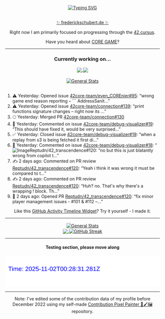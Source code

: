 <div align="center">
	<a href="https://git.io/typing-svg"><img src="https://readme-typing-svg.demolab.com?font=Fira+Code&size=30&pause=1000&color=70A5FD&background=1A1B27&center=true&vCenter=true&repeat=false&random=false&width=550&lines=%F0%9F%91%8B+Hello+World!+I'm+Freddy!+%F0%9F%96%96" alt="Typing SVG" /></a>
</div>
<br>
<div align="center">
	<p></p><a href="https://frederickschubert.de">✨ frederickschubert.de ✨</a></p>
	<p>Right now I am primarily focused on progressing through the <a href="https://github.com/FreddyMSchubert/42_cursus">42 cursus</a>.</p>
	<p>Have you heard about <a href="https://coregame.de/">CORE GAME</a>?</p>
</div>

<hr>

<div align="center">

### Currently working on...

<!-- [![current_repo](https://github-readme-stats.vercel.app/api/pin/?username=FreddyMSchubert&repo=Crafty_Concoctions&theme=tokyonight)](https://github.com/FreddyMSchubert/Crafty_Concoctions) -->

<div align="center">
	<a href="https://github.com/Reptudn/42_transcendence" target="_blank">
		<img align="center" src="https://github-readme-stats.vercel.app/api/pin/?username=Reptudn&repo=42_transcendence&theme=tokyonight" />
	</a>
	<a href="https://github.com/42core-team/even_COREnier" target="_blank">
		<img align="center" src="https://github-readme-stats.vercel.app/api/pin/?username=42core-team&repo=even_COREnier&theme=tokyonight" />
	</a>
</div>

<br>

<div align="center">
	<a href="https://github.com/FreddyMSchubert/42_cursus" target="_blank">
		<img align="center" src="https://github-readme-stats.vercel.app/api/pin/?username=FreddyMSchubert&repo=42_cursus&theme=tokyonight" alt="General Stats" />
	</a>
</div>

<br>

<div align="left">
<ol>
<!-- ACTIVITY:START -->
<li>⚠️ Yesterday: Opened issue <a href="https://github.com/42core-team/even_COREnier/issues/95">42core-team/even_COREnier#95</a>: “wrong game end reason reporting – ``` AddressSanit…”</li>
<li>⚠️ Yesterday: Opened issue <a href="https://github.com/42core-team/connection/issues/139">42core-team/connection#139</a>: “print functions signature changes – right now its …”</li>
<li>🌕 Yesterday: Merged PR <a href="https://github.com/42core-team/connection/pull/130">42core-team/connection#130</a></li>
<li>💬 Yesterday: Commented on issue <a href="https://github.com/42core-team/debug-visualizer/issues/19#issuecomment-3174026474">42core-team/debug-visualizer#19</a>: “This should have fixed it, would be very surprised…”</li>
<li>✅ Yesterday: Closed issue <a href="https://github.com/42core-team/debug-visualizer/issues/19">42core-team/debug-visualizer#19</a>: “when a replay from s3 is being fetched it first di…”</li>
<li>💬 Yesterday: Commented on issue <a href="https://github.com/42core-team/debug-visualizer/issues/18#issuecomment-3173982964">42core-team/debug-visualizer#18</a>: “<img width="188" height="451" alt="Image" src="htt…”</li>
<li>✍️ 2 days ago: Commented on PR review <a href="https://github.com/Reptudn/42_transcendence/pull/120#discussion_r2265309444">Reptudn/42_transcendence#120</a>: “no but this is just blatantly wrong from copilot t…”</li>
<li>✍️ 2 days ago: Commented on PR review <a href="https://github.com/Reptudn/42_transcendence/pull/120#discussion_r2265309012">Reptudn/42_transcendence#120</a>: “Yeah i think it was wrong it must be compared to t…”</li>
<li>✍️ 2 days ago: Commented on PR review <a href="https://github.com/Reptudn/42_transcendence/pull/120#discussion_r2265307156">Reptudn/42_transcendence#120</a>: “Huh? no. That's why there's a wrapping ! block. Th…”</li>
<li>🚀 2 days ago: Opened PR <a href="https://github.com/Reptudn/42_transcendence/pull/120">Reptudn/42_transcendence#120</a>: “fix minor player management issues - #101 & #112 –…”</li>
<!-- ACTIVITY:END -->
</ol>
</div>

Like this [GitHub Activity Timeline Widget](https://github.com/FreddyMSchubert/github-activity-timeline)? Try it yourself - I made it.

<hr>

<div align="center">
	<a href="https://github.com/anuraghazra/github-readme-stats" target="_blank">
		<img height=200 align="center" src="https://github-readme-stats.vercel.app/api?username=FreddyMSchubert&show_icons=true&theme=tokyonight&card_width=650" alt="General Stats" />
	</a>
</div>

<div align="center">
	<a href="https://github.com/anuraghazra/github-readme-stats" target="_blank">
		<img height=200 align="center" src="https://github-readme-stats.vercel.app/api/top-langs/?username=FreddyMSchubert&layout=donut&theme=tokyonight&card_width=320">
	</a>
	<a href="https://github.com/DenverCoder1/github-readme-streak-stats" target="_blank">
		<img height=200 align="center" src="https://streak-stats.demolab.com?user=FreddyMSchubert&theme=tokyonight&date_format=j%20M%5B%20Y%5D&card_width=320&card_height=200&hide_total_contributions=true" alt="GitHub Streak" />
	</a>
</div>

<hr>

#### Testing section, please move along

![GitHub Defenders SVG](https://github.com/FreddyMSchubert/FreddyMSchubert/blob/github_defenders_output/output.svg)

<hr>

Note: I've edited some of the contribution data of my profile before December 2022 using my self-made [Contribution Pixel Painter 🎨🖌️🖼️](https://github.com/FreddyMSchubert/contribution-pixel-painter) repository.
